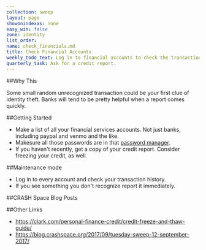 ```yaml
---
collection: sweep
layout: page
showonindexas: none
easy_win: false
zone: identity
list_order:
name: check_financials.md
title: Check Financial Accounts
weekly_todo_text: Log in to financial accounts to check the transaction history.
quarterly_task: Ask for a credit report.
---
```

##Why This

Some small random unrecognized transaction could be your first clue of identity theft. Banks will tend to be pretty helpful when a report comes quickly.

##Getting Started

* Make a list of all your financial services accounts. Not just banks, including paypal and venmo and the like.
* Makesure all those passwords are in that [password manager](../zone00/password_manager.md).
* If you haven't recently, get a copy of your credit report. Consider freezing your credit, as well.

##Maintenance mode

* Log in to every account and check your transaction history.
* If you see something you don't recognize report it immediately.

##CRASH Space Blog Posts

##Other Links
* <https://clark.com/personal-finance-credit/credit-freeze-and-thaw-guide/>
* <https://blog.crashspace.org/2017/09/tuesday-sweep-12-september-2017/>
